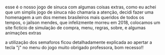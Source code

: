 esse é o nosso jogo de sinuca com algumas coisas extras, como eu achei que um simplis jogo de sinuca não chamaria a atenção, decidi fazer uma homenagem a um dos memes brasileiros
mais queridos de todos os tempos, o jailson mendes, que infelizmente morreu em 2018, colocamos um site ficticio de simulação de compra, menu, regras, sobre, e algumas animações extras

a utilização dos semaforos ficou detalhadamente explicada ao apertar a tecla "j" no menu do jogo
muito obrigado professora, bom recesso!!
